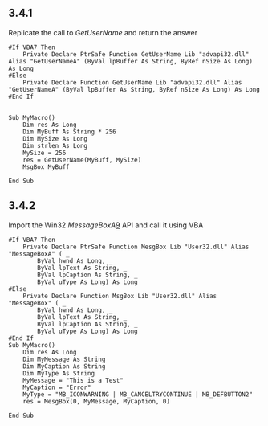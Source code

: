## 3.4.1
Replicate the call to _GetUserName_ and return the answer

```
#If VBA7 Then
    Private Declare PtrSafe Function GetUserName Lib "advapi32.dll" Alias "GetUserNameA" (ByVal lpBuffer As String, ByRef nSize As Long) As Long
#Else
    Private Declare Function GetUserName Lib "advapi32.dll" Alias "GetUserNameA" (ByVal lpBuffer As String, ByRef nSize As Long) As Long
#End If


Sub MyMacro()
    Dim res As Long
    Dim MyBuff As String * 256
    Dim MySize As Long
    Dim strlen As Long
    MySize = 256
    res = GetUserName(MyBuff, MySize)
    MsgBox MyBuff
    
End Sub

```


## 3.4.2
Import the Win32 _MessageBoxA_[9](https://portal.offensive-security.com/courses/pen-300/books-and-videos/modal/modules/client-side-code-execution-with-office/executing-shellcode-in-word-memory/calling-win32-apis-from-vba#fn9) API and call it using VBA

```
#If VBA7 Then
    Private Declare PtrSafe Function MesgBox Lib "User32.dll" Alias "MessageBoxA" ( _
        ByVal hwnd As Long, _
        ByVal lpText As String, _
        ByVal lpCaption As String, _
        ByVal uType As Long) As Long
#Else
    Private Declare Function MsgBox Lib "User32.dll" Alias "MessageBox" ( _
        ByVal hwnd As Long, _
        ByVal lpText As String, _
        ByVal lpCaption As String, _
        ByVal uType As Long) As Long
#End If
Sub MyMacro()
    Dim res As Long
    Dim MyMessage As String
    Dim MyCaption As String
    Dim MyType As String
    MyMessage = "This is a Test"
    MyCaption = "Error"
    MyType = "MB_ICONWARNING | MB_CANCELTRYCONTINUE | MB_DEFBUTTON2"
    res = MesgBox(0, MyMessage, MyCaption, 0)
    
End Sub
```